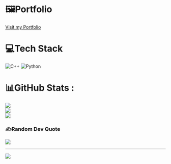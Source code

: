 # 🖼️Portfolio
[Visit my Portfolio](https://myportfoliomax.netlify.app/)

# 💻Tech Stack
![C++](https://img.shields.io/badge/c++-%2300599C.svg?style=for-the-badge&logo=c%2B%2B&logoColor=white)
![Python](https://img.shields.io/badge/python-3670A0?style=for-the-badge&logo=python&logoColor=ffdd54)
# 📊GitHub Stats :
![](https://github-readme-stats.vercel.app/api?username=main-dot-py&theme=radical&hide_border=false&include_all_commits=false&count_private=false)<br/>
![](https://github-readme-streak-stats.herokuapp.com/?user=main-dot-py&theme=radical&hide_border=false)<br/>
![](https://github-readme-stats.vercel.app/api/top-langs/?username=main-dot-py&theme=radical&hide_border=false&include_all_commits=false&count_private=false&layout=compact)

### ✍️Random Dev Quote
![](https://quotes-github-readme.vercel.app/api?type=horizontal&theme=radical)

---
[![](https://visitcount.itsvg.in/api?id=main-dot-py&icon=0&color=0)](https://visitcount.itsvg.in)
